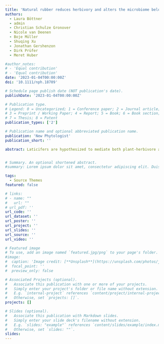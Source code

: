 ```yaml
---
title: 'Natural rubber reduces herbivory and alters the microbiome below ground'
authors:
  - Laura Böttner
  - admin
  - Christian Schulze Gronover
  - Nicole van Deenen
  - Boje Müller
  - Shuqing Xu
  - Jonathan Gershenzon
  - Dirk Prüfer
  - Meret Huber

#author_notes:
# - 'Equal contribution'
# - 'Equal contribution'
date: '2023-01-04T00:00:00Z'
doi: '10.1111/nph.18709'

# Schedule page publish date (NOT publication's date).
publishDate: '2023-01-04T00:00:00Z'

# Publication type.
# Legend: 0 = Uncategorized; 1 = Conference paper; 2 = Journal article;
# 3 = Preprint / Working Paper; 4 = Report; 5 = Book; 6 = Book section;
# 7 = Thesis; 8 = Patent
publication_types: ['2']

# Publication name and optional abbreviated publication name.
publication: 'New Phytologist'
publication_short: ''

abstract: Laticifers are hypothesized to mediate both plant-herbivore and plant-microbe interactions. However, there is little evidence for this dual function. We investigated whether the major constituent of natural rubber, cis-1,4-polyisoprene, a phylogenetically widespread and economically important latex polymer, alters plant resistance and the root microbiome of the Russian dandelion (Taraxacum koksaghyz) under attack of a root herbivore, the larva of the May cockchafer (Melolontha melolontha). Rubber-depleted transgenic plants lost more shoot and root biomass upon herbivory than normal rubber content near-isogenic lines. M. melolontha preferred to feed on artificial diet supplemented with rubber-depleted rather than normal rubber content latex. Likewise, adding purified cis-1,4-polyisoprene in ecologically relevant concentrations to diet deterred larval feeding and reduced larval weight gain. Metagenomics and metabarcoding revealed that abolishing biosynthesis of natural rubber alters the structure but not the diversity of the rhizosphere and root microbiota (ecto- and endophytes), and that these changes depended on M. melolontha damage. However, the assumption that rubber reduces microbial colonization or pathogen load is contradicted by four lines of evidence. Taken together, our data demonstrate that natural rubber biosynthesis reduces herbivory and alters the plant microbiota, which highlights the role of plant specialized metabolites and secretory structures in shaping multitrophic interactions.


# Summary. An optional shortened abstract.
#summary: Lorem ipsum dolor sit amet, consectetur adipiscing elit. Duis posuere tellus ac convallis placerat. Proin tincidunt magna sed ex sollicitudin condimentum.

tags:
  - Source Themes
featured: false

# links:
# - name: ""
#   url: ""
# url_pdf: ''
url_code: ''
url_dataset: ''
url_poster: ''
url_project: ''
url_slides: ''
url_source: ''
url_video: ''

# Featured image
# To use, add an image named `featured.jpg/png` to your page's folder.
#image:
#  caption: 'Image credit: [**Unsplash**](https://unsplash.com/photos/jdD8gXaTZsc)'
#  focal_point: ''
#  preview_only: false

# Associated Projects (optional).
#   Associate this publication with one or more of your projects.
#   Simply enter your project's folder or file name without extension.
#   E.g. `internal-project` references `content/project/internal-project/index.md`.
#   Otherwise, set `projects: []`.
projects: []

# Slides (optional).
#   Associate this publication with Markdown slides.
#   Simply enter your slide deck's filename without extension.
#   E.g. `slides: "example"` references `content/slides/example/index.md`.
#   Otherwise, set `slides: ""`.
slides:
---
```

